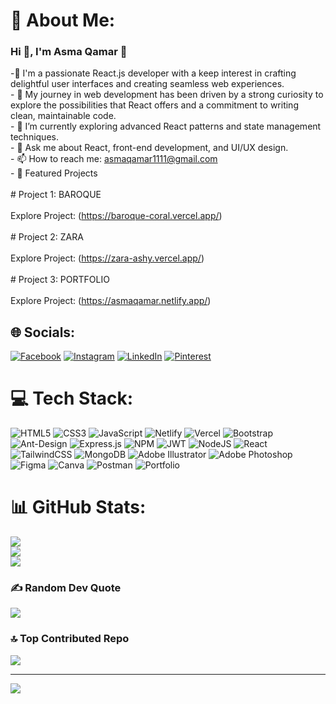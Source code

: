 # 💫 About Me:
### Hi 👋, I'm Asma Qamar 👋

-🔭 I'm a passionate React.js developer with a keep interest in crafting delightful user interfaces and creating seamless web experiences. <br>- 🚀 My journey in web development has been driven by a strong curiosity to explore the possibilities that React offers and a commitment to writing clean, maintainable code.<br>- 🌱 I’m currently exploring advanced React patterns and state management techniques.<br>- 💬 Ask me about React, front-end development, and UI/UX design.<br>- 📫 How to reach me: asmaqamar1111@gmail.com<br>- 💼 Featured Projects<br><br># Project 1: BAROQUE<br><br>Explore Project: (https://baroque-coral.vercel.app/)<br><br># Project 2: ZARA<br><br>Explore Project: (https://zara-ashy.vercel.app/)<br><br># Project 3: PORTFOLIO <br><br>Explore Project: (https://asmaqamar.netlify.app/)<br>


## 🌐 Socials:
[![Facebook](https://img.shields.io/badge/Facebook-%231877F2.svg?logo=Facebook&logoColor=white)](https://facebook.com/https://www.facebook.com/profile.php?id=100017968543284) [![Instagram](https://img.shields.io/badge/Instagram-%23E4405F.svg?logo=Instagram&logoColor=white)](https://instagram.com/https://www.instagram.com/asmaqamar345/) [![LinkedIn](https://img.shields.io/badge/LinkedIn-%230077B5.svg?logo=linkedin&logoColor=white)](https://linkedin.com/in/https://www.linkedin.com/in/asma-qamar-57a131246/) [![Pinterest](https://img.shields.io/badge/Pinterest-%23E60023.svg?logo=Pinterest&logoColor=white)](https://pinterest.com/https://www.pinterest.com/asmaqamar345/) 

# 💻 Tech Stack:
![HTML5](https://img.shields.io/badge/html5-%23E34F26.svg?style=for-the-badge&logo=html5&logoColor=white) ![CSS3](https://img.shields.io/badge/css3-%231572B6.svg?style=for-the-badge&logo=css3&logoColor=white) ![JavaScript](https://img.shields.io/badge/javascript-%23323330.svg?style=for-the-badge&logo=javascript&logoColor=%23F7DF1E) ![Netlify](https://img.shields.io/badge/netlify-%23000000.svg?style=for-the-badge&logo=netlify&logoColor=#00C7B7) ![Vercel](https://img.shields.io/badge/vercel-%23000000.svg?style=for-the-badge&logo=vercel&logoColor=white) ![Bootstrap](https://img.shields.io/badge/bootstrap-%23563D7C.svg?style=for-the-badge&logo=bootstrap&logoColor=white) ![Ant-Design](https://img.shields.io/badge/-AntDesign-%230170FE?style=for-the-badge&logo=ant-design&logoColor=white) ![Express.js](https://img.shields.io/badge/express.js-%23404d59.svg?style=for-the-badge&logo=express&logoColor=%2361DAFB) ![NPM](https://img.shields.io/badge/NPM-%23000000.svg?style=for-the-badge&logo=npm&logoColor=white) ![JWT](https://img.shields.io/badge/JWT-black?style=for-the-badge&logo=JSON%20web%20tokens) ![NodeJS](https://img.shields.io/badge/node.js-6DA55F?style=for-the-badge&logo=node.js&logoColor=white) ![React](https://img.shields.io/badge/react-%2320232a.svg?style=for-the-badge&logo=react&logoColor=%2361DAFB) ![TailwindCSS](https://img.shields.io/badge/tailwindcss-%2338B2AC.svg?style=for-the-badge&logo=tailwind-css&logoColor=white) ![MongoDB](https://img.shields.io/badge/MongoDB-%234ea94b.svg?style=for-the-badge&logo=mongodb&logoColor=white) ![Adobe Illustrator](https://img.shields.io/badge/adobeillustrator-%23FF9A00.svg?style=for-the-badge&logo=adobeillustrator&logoColor=white) ![Adobe Photoshop](https://img.shields.io/badge/adobephotoshop-%2331A8FF.svg?style=for-the-badge&logo=adobephotoshop&logoColor=white) 	![Figma](https://img.shields.io/badge/figma-%23F24E1E.svg?style=for-the-badge&logo=figma&logoColor=white) ![Canva](https://img.shields.io/badge/Canva-%2300C4CC.svg?style=for-the-badge&logo=Canva&logoColor=white) ![Postman](https://img.shields.io/badge/Postman-FF6C37?style=for-the-badge&logo=postman&logoColor=white) ![Portfolio](https://img.shields.io/badge/Portfolio-%23000000.svg?style=for-the-badge&logo=firefox&logoColor=#FF7139)
# 📊 GitHub Stats:
![](https://github-readme-stats.vercel.app/api?username=asmaqamar1111&theme=react&hide_border=false&include_all_commits=true&count_private=true)<br/>
![](https://github-readme-streak-stats.herokuapp.com/?user=asmaqamar1111&theme=react&hide_border=false)<br/>
![](https://github-readme-stats.vercel.app/api/top-langs/?username=asmaqamar1111&theme=react&hide_border=false&include_all_commits=true&count_private=true&layout=compact)

### ✍️ Random Dev Quote
![](https://quotes-github-readme.vercel.app/api?type=horizontal&theme=radical)

### 🔝 Top Contributed Repo
![](https://github-contributor-stats.vercel.app/api?username=asmaqamar1111&limit=5&theme=dark&combine_all_yearly_contributions=true)

---
[![](https://visitcount.itsvg.in/api?id=asmaqamar1111&icon=0&color=0)](https://visitcount.itsvg.in)

<!-- Proudly created with GPRM ( https://gprm.itsvg.in ) -->
